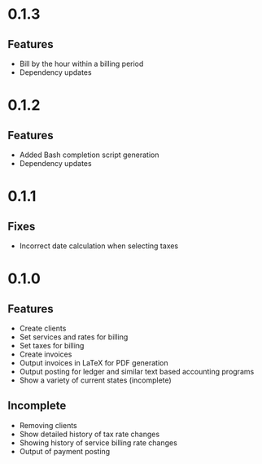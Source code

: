 # 0.1.3

## Features

- Bill by the hour within a billing period
- Dependency updates

# 0.1.2

## Features

- Added Bash completion script generation
- Dependency updates

# 0.1.1

## Fixes

- Incorrect date calculation when selecting taxes

# 0.1.0

## Features

- Create clients
- Set services and rates for billing
- Set taxes for billing
- Create invoices
- Output invoices in LaTeX for PDF generation
- Output posting for ledger and similar text based accounting programs
- Show a variety of current states (incomplete)

## Incomplete

- Removing clients
- Show detailed history of tax rate changes
- Showing history of service billing rate changes
- Output of payment posting

